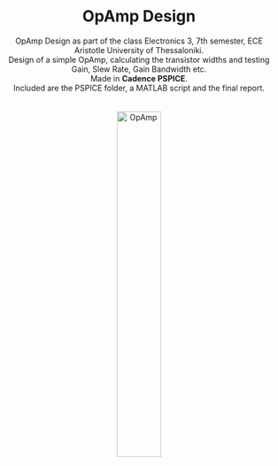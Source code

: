 <H1 align=center> OpAmp Design </H1>

<p align=center> 
  OpAmp Design as part of the class Electronics 3, 7th semester, ECE Aristotle University of Thessaloniki.<br>
  Design of a simple OpAmp, calculating the transistor widths and testing Gain, Slew Rate, Gain Bandwidth etc.<br>
  Made in <b>Cadence PSPICE</b>.<br>
  Included are the PSPICE folder, a MATLAB script and the final report.<br>
  <br>
  <br>
  <img src="https://github.com/tsarnadelis/OpAmp-Design/assets/81568914/c6c1d367-7f43-48b1-81e3-ac2dc62f8497" width=40% height=40% alt="OpAmp">
</p>
